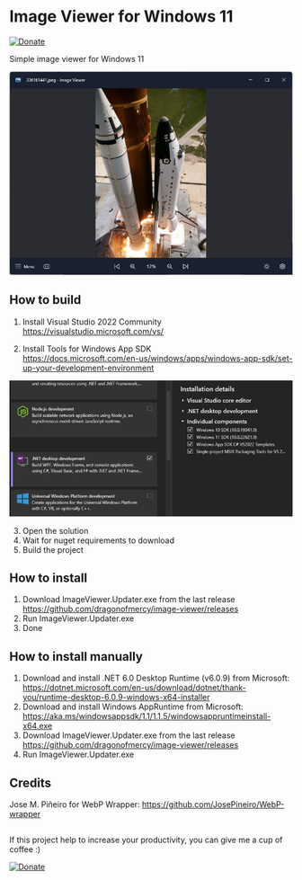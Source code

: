 # Image Viewer for Windows 11

[![Donate](https://img.shields.io/badge/Donate-PayPal-green.svg)](https://ko-fi.com/dragonofmercy)

Simple image viewer for Windows 11

![](/documentation/assets/screen1.jpg)

## How to build

1. Install Visual Studio 2022 Community  
https://visualstudio.microsoft.com/vs/

2. Install Tools for Windows App SDK  
https://docs.microsoft.com/en-us/windows/apps/windows-app-sdk/set-up-your-development-environment

![](/documentation/assets/vs2022_install_req.jpg)

3. Open the solution
4. Wait for nuget requirements to download
5. Build the project

## How to install

1. Download ImageViewer.Updater.exe from the last release  
https://github.com/dragonofmercy/image-viewer/releases
3. Run ImageViewer.Updater.exe
4. Done

## How to install manually

1. Download and install .NET 6.0 Desktop Runtime (v6.0.9) from Microsoft:   
https://dotnet.microsoft.com/en-us/download/dotnet/thank-you/runtime-desktop-6.0.9-windows-x64-installer
2. Download and install Windows AppRuntime from Microsoft:   
https://aka.ms/windowsappsdk/1.1/1.1.5/windowsappruntimeinstall-x64.exe
3. Download ImageViewer.Updater.exe from the last release  
https://github.com/dragonofmercy/image-viewer/releases
4. Run ImageViewer.Updater.exe

## Credits
Jose M. Piñeiro for WebP Wrapper: https://github.com/JosePineiro/WebP-wrapper

## 

If this project help to increase your productivity, you can give me a cup of coffee :) 

[![Donate](https://cdn.ko-fi.com/cdn/kofi2.png?v=3)](https://ko-fi.com/dragonofmercy)
